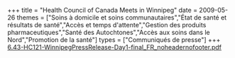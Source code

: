 +++
title = "Health Council of Canada Meets in Winnipeg"
date = 2009-05-26
themes = ["Soins à domicile et soins communautaires","État de santé et résultats de santé","Accès et temps d'attente","Gestion des produits pharmaceutiques","Santé des Autochtones","Accès aux soins dans le Nord","Promotion de la santé"]
types = ["Communiqués de presse"]
+++
[6.43-HC121-WinnipegPressRelease-Day1-final_FR_noheadernofooter.pdf](/files/6.43-HC121-WinnipegPressRelease-Day1-final_FR_noheadernofooter.pdf)
